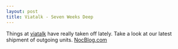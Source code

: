 ```yaml
--- 
layout: post
title: Viatalk - Seven Weeks Deep
---
```

Things at [viatalk](http://www.myreferer.com/mydb/?M=viatalk&ID=jmazzi&L=2) have really taken off lately. Take a look at our latest shipment of outgoing units. [NocBlog.com](http://www.nocblog.com/index.php/marketing/2005/08/08/viatalk_update_7_weeks)
